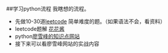 ##学习python流程
我瞎想的流程。
- 先做10-30道[leetcode](leetcode.com) 简单难度的题。（如果语法不会，看资料）
- leetcode题解 [花花酱](https://www.youtube.com/user/xxfflower)
- python[廖雪峰的知识点网站](https://www.liaoxuefeng.com/wiki/1016959663602400)
- 接下来可以看廖雪峰网站的实战内容
